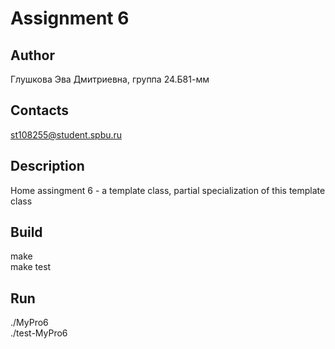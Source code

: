 # Assignment 6
## Author
Глушкова Эва Дмитриевна, группа 24.Б81-мм
## Contacts
st108255@student.spbu.ru
## Description
Home assingment 6 - a template class, partial specialization of this template class 
## Build
make <br />
make test
## Run
./MyPro6 <br />
./test-MyPro6

